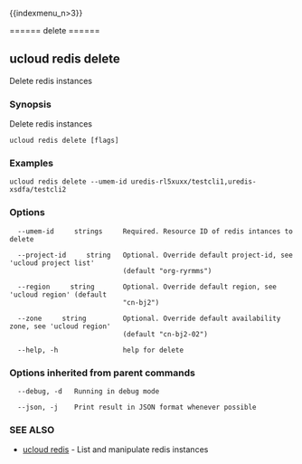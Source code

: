 {{indexmenu_n>3}}

====== delete ======

## ucloud redis delete

Delete redis instances

### Synopsis

Delete redis instances

```
ucloud redis delete [flags]
```

### Examples

```
ucloud redis delete --umem-id uredis-rl5xuxx/testcli1,uredis-xsdfa/testcli2
```

### Options

```
  --umem-id     strings     Required. Resource ID of redis intances to delete 

  --project-id     string   Optional. Override default project-id, see 'ucloud project list'
                            (default "org-ryrmms") 

  --region     string       Optional. Override default region, see 'ucloud region' (default
                            "cn-bj2") 

  --zone     string         Optional. Override default availability zone, see 'ucloud region'
                            (default "cn-bj2-02") 

  --help, -h                help for delete 

```

### Options inherited from parent commands

```
  --debug, -d   Running in debug mode 

  --json, -j    Print result in JSON format whenever possible 

```

### SEE ALSO

* [ucloud redis](software/cli/cmd/ucloud/redis)	 - List and manipulate redis instances

